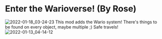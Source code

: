 # Enter the Warioverse! (By Rose)
![2022-01-18_03-24-23](https://user-images.githubusercontent.com/28064934/150007504-18690e1e-31aa-456f-8cf0-2a104e799606.jpg)
This mod adds the Wario system! There's things to be found on every object, maybe multiple ;)
Safe travels!
![2022-01-13_04-14-12](https://user-images.githubusercontent.com/28064934/150006857-da5289dd-7b64-429d-aca4-de76d59c930f.jpg)
